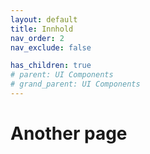 ```yaml
---
layout: default
title: Innhold
nav_order: 2
nav_exclude: false

has_children: true
# parent: UI Components
# grand_parent: UI Components
---
```


# Another page